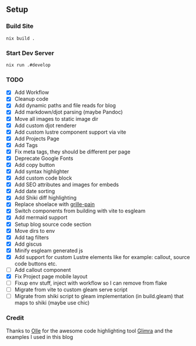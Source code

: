 ## Setup

### Build Site
`nix build .`

### Start Dev Server

`nix run .#develop`

### TODO

- [x] Add Workflow
- [x] Cleanup code
- [x] Add dynamic paths and file reads for blog
- [x] Add markdown/djot parsing (maybe Pandoc)
- [x] Move all images to static image dir
- [x] Add custom djot renderer
- [x] Add custom lustre component support via vite
- [x] Add Projects Page
- [x] Add Tags
- [x] Fix meta tags, they should be different per page
- [x] Deprecate Google Fonts
- [x] Add copy button
- [x] Add syntax highlighter
- [x] Add custom code block
- [x] Add SEO attributes and images for embeds
- [x] Add date sorting
- [x] Add Shiki diff highlighting
- [x] Replace shoelace with [grille-pain](https://github.com/ghivert/grille-pain)
- [x] Switch components from building with vite to esgleam
- [x] Add mermaid support
- [x] Setup blog source code section
- [x] Move dirs to env
- [x] Add tag filters
- [x] Add giscus
- [x] Minify esgleam generated js
- [x] Add support for custom Lustre elements like for example: callout, source code buttons etc.
- [ ] Add callout component
- [x] Fix Project page mobile layout
- [ ] Fixup env stuff, inject with workflow so I can remove from flake
- [ ] Migrate from vite to custom gleam serve script
- [ ] Migrate from shiki script to gleam implementation (in build.gleam) that maps to shiki (maybe use chic)

### Credit

Thanks to [Olle](https://github.com/ollema) for the awesome code highlighting tool [Glimra](https://github.com/ollema/glimra) and the examples I used in this blog

